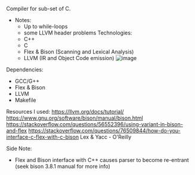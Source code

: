 Compiler for sub-set of C. 
- Notes:
  - Up to while-loops
  - some LLVM header problems
 Technologies:
  - C++
  - C
  - Flex & Bison (Scanning and Lexical Analysis)
  - LLVM (IR and Object Code emission)
 ![image](https://github.com/user-attachments/assets/98d9a004-44f2-42d1-bd0d-24a4d53f3aa9)

Dependencies:
  - GCC/G++
  - Flex & Bison
  - LLVM
  - Makefile

Resources I used:
https://llvm.org/docs/tutorial/
https://www.gnu.org/software/bison/manual/bison.html 
https://stackoverflow.com/questions/56552396/using-variant-in-bison-and-flex
https://stackoverflow.com/questions/76509844/how-do-you-interface-c-flex-with-c-bison
Lex & Yacc - O'Reilly

Side Note:
- Flex and Bison interface with C++ causes parser to become re-entrant (seek bison 3.8.1 manual for more info)

